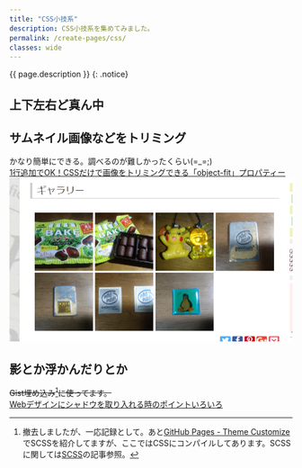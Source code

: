 ```yaml
---
title: "CSS小技系"
description: CSS小技系を集めてみました。
permalink: /create-pages/css/
classes: wide
---
```

{{ page.description }}
{: .notice}

## 上下左右ど真ん中
<script src="https://gist.github.com/laureltreetop/7ad147e484ee34ae98e33846f5c7ef1f.js"></script>

## サムネイル画像などをトリミング

かなり簡単にできる。調べるのが難しかったくらい(=_=;)  
[1行追加でOK！CSSだけで画像をトリミングできる「object-fit」プロパティー](https://www.webcreatorbox.com/tech/object-fit)  
[![image clipping](/assets/images/pages-image-clippings.png)](/assets/images/pages-image-clippings.png)  
<script src="https://gist.github.com/laureltreetop/fb356054c993e94f974e02ff5bd9922c.js"></script>

## 影とか浮かんだりとか

~~Gist埋め込み[^gist]に使ってます。~~  
[Webデザインにシャドウを取り入れる時のポイントいろいろ](https://www.webcreatorbox.com/tech/shadow)
<script src="https://gist.github.com/laureltreetop/747f2e2c0885dec15df0c7604bf0cf7e.js"></script>

[^gist]: 撤去しましたが、一応記録として。あと[GitHub Pages - Theme Customize](/githubpages/theme-custom/)でSCSSを紹介してますが、ここではCSSにコンパイルしてあります。SCSSに関しては[SCSS](/create-pages/sass/)の記事参照。
